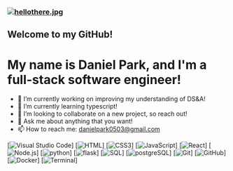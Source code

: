 ### [![hellothere.jpg](https://i.postimg.cc/wTL36671/hellothere.jpg)](https://postimg.cc/Whps8cmV)

## Welcome to my GitHub!

# My name is Daniel Park, and I'm a full-stack software engineer!

- 🔭 I’m currently working on improving my understanding of DS&A!
- 🌱 I’m currently learning typescript!
- 👯 I’m looking to collaborate on a new project, so reach out!
- 💬 Ask me about anything that you want!
- 📫 How to reach me: danielpark0503@gmail.com



[![Visual Studio Code](https://raw.githubusercontent.com/github/explore/80688e429a7d4ef2fca1e82350fe8e3517d3494d/topics/visual-studio-code/visual-studio-code.png)]
[![HTML](https://raw.githubusercontent.com/github/explore/80688e429a7d4ef2fca1e82350fe8e3517d3494d/topics/html/html.png)]
[![CSS3](https://raw.githubusercontent.com/github/explore/80688e429a7d4ef2fca1e82350fe8e3517d3494d/topics/css/css.png)]
[![JavaScript](https://raw.githubusercontent.com/github/explore/80688e429a7d4ef2fca1e82350fe8e3517d3494d/topics/javascript/javascript.png)]
[![React](https://raw.githubusercontent.com/github/explore/80688e429a7d4ef2fca1e82350fe8e3517d3494d/topics/react/react.png)]
[![Node.js](https://raw.githubusercontent.com/github/explore/80688e429a7d4ef2fca1e82350fe8e3517d3494d/topics/nodejs/nodejs.png)]
[![python](https://raw.githubusercontent.com/github/explore/80688e429a7d4ef2fca1e82350fe8e3517d3494d/topics/python/python.png)]
[![flask](https://raw.githubusercontent.com/github/explore/80688e429a7d4ef2fca1e82350fe8e3517d3494d/topics/flask/flask.png)]
[![SQL](https://raw.githubusercontent.com/github/explore/80688e429a7d4ef2fca1e82350fe8e3517d3494d/topics/sql/sql.png)]
[![postgreSQL](https://raw.githubusercontent.com/github/explore/80688e429a7d4ef2fca1e82350fe8e3517d3494d/topics/postgresql/postgresql.png)]
[![Git](https://raw.githubusercontent.com/github/explore/80688e429a7d4ef2fca1e82350fe8e3517d3494d/topics/git/git.png)]
[![GitHub](https://raw.githubusercontent.com/github/explore/78df643247d429f6cc873026c0622819ad797942/topics/github/github.png)]
[![Docker](https://raw.githubusercontent.com/github/explore/80688e429a7d4ef2fca1e82350fe8e3517d3494d/topics/docker/docker.png)]
[![Terminal](https://raw.githubusercontent.com/github/explore/80688e429a7d4ef2fca1e82350fe8e3517d3494d/topics/terminal/terminal.png)]


